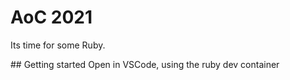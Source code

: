 # AoC 2021

Its time for some Ruby.

## Getting started
Open in VSCode, using the ruby dev container